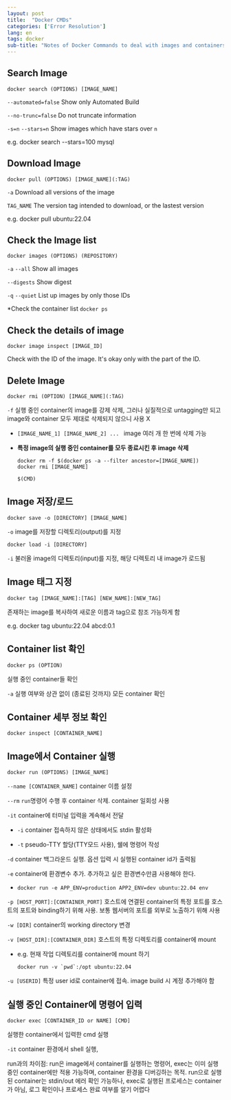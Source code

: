 ```yaml
---
layout: post
title:  "Docker CMDs"
categories: ['Error Resolution']
lang: en
tags: docker
sub-title: "Notes of Docker Commands to deal with images and containers"
---
```



## Search Image

```
docker search (OPTIONS) [IMAGE_NAME]
```

```--automated=false```  Show only Automated Build

```--no-trunc=false```  Do not truncate information

```-s=n``` ```--stars=n```  Show images which have stars over ```n```

e.g. docker search --stars=100 mysql



## Download Image

```
docker pull (OPTIONS) [IMAGE_NAME](:TAG)
```

```-a```  Download all versions of the image

```TAG_NAME```  The version tag intended to download, or the lastest version

e.g. docker pull ubuntu:22.04



## Check the Image list

```
docker images (OPTIONS) (REPOSITORY)
```

```-a``` ```--all```  Show all images

```--digests```  Show digest

```-q``` ```--quiet```  List up images by only those IDs

*Check the container list  ```docker ps```  



## Check the details of image

```
docker image inspect [IMAGE_ID]
```

Check with the ID of the image. It's okay only with the part of the ID. 


## Delete Image

```
docker rmi (OPTION) [IMAGE_NAME](:TAG)
```

```-f```  실행 중인 container의 image를 강제 삭제, 그러나 실질적으로 untagging만 되고 image와 container 모두 제대로 삭제되지 않으니 사용 X

* ```[IMAGE_NAME_1] [IMAGE_NAME_2] ... ```  image 여러 개 한 번에 삭제 가능 

* **특정 image의 실행 중인 container를 모두 종료시킨 후 image 삭제**

  ```
  docker rm -f $(docker ps -a --filter ancestor=[IMAGE_NAME])
  docker rmi [IMAGE_NAME]
  ```

  ```$(CMD)```



## Image 저장/로드

```
docker save -o [DIRECTORY] [IMAGE_NAME]
```

```-o```  image를 저장할 디렉토리(output)를 지정

```
docker load -i [DIRECTORY] 
```

```-i```  불러올 image의 디렉토리(input)를 지정, 해당 디렉토리 내 image가 로드됨



## Image 태그 지정

```
docker tag [IMAGE_NAME]:[TAG] [NEW_NAME]:[NEW_TAG]
```

존재하는 image를 복사하여 새로운 이름과 tag으로 참조 가능하게 함

e.g. docker tag ubuntu:22.04 abcd:0.1



## Container list 확인

``` 
docker ps (OPTION)
```

실행 중인 container들 확인

```-a```  실행 여부와 상관 없이 (종료된 것까지) 모든 container 확인



## Container 세부 정보 확인

```
docker inspect [CONTAINER_NAME]
```



## Image에서 Container 실행

```
docker run (OPTIONS) [IMAGE_NAME] 
```

```--name [CONTAINER_NAME]```  container 이름 설정

```--rm```  ```run```명령어 수행 후 container 삭제. container 일회성 사용 

```-it```  container에 터미널 입력을 계속해서 전달

*  ```-i```  container 접속하지 않은 상태에서도 stdin 활성화

*  ```-t```  pseudo-TTY 할당(TTY모드 사용), 쉘에 명령어 작성

```-d```  container 백그라운드 실행. 옵션 입력 시 실행된 container id가 출력됨

```-e```  container에 환경변수 추가. 추가하고 싶은 환경변수만큼 사용해야 한다. 

* ```
  docker run -e APP_ENV=production APP2_ENV=dev ubuntu:22.04 env
  ```

```-p [HOST_PORT]:[CONTAINER_PORT]```  호스트에 연결된 container의 특정 포트를 호스트의 포트와 binding하기 위해 사용. 보통 웹서버의 포트를 외부로 노출하기 위해 사용

```-w [DIR]```  container의 working directory 변경

```-v [HOST_DIR]:[CONTAINER_DIR]```   호스트의 특정 디렉토리를 container에 mount

* e.g. 현재 작업 디렉토리를 container에 mount 하기

  ``````
  docker run -v `pwd`:/opt ubuntu:22.04
  ``````

```-u [USERID]```  특정 user id로 container에 접속. image build 시 계정 추가해야 함



## 실행 중인 Container에 명령어 입력

```
docker exec [CONTAINER_ID or NAME] [CMD]
```

실행한 container에서 입력한 cmd 실행

```-it```  container 환경에서 shell 실행, 





run과의 차이점: run은 image에서 container를 실행하는 명령어, exec는 이미 실행 중인 container에만 적용 가능하며, container 환경을 디버깅하는 목적. run으로 실행된 container는 stdin/out 에러 확인 가능하나, exec로 실행된 프로세스는 container가 아님, 로그 확인이나 프로세스 완료 여부를 알기 어렵다

